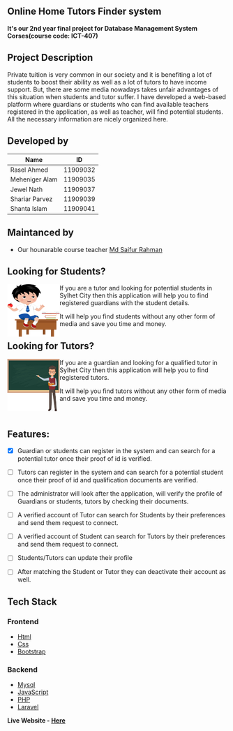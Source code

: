 ## Online Home Tutors Finder system

**It's our 2nd year final project for Database Management System Corses(course code: ICT-407)**  

## Project Description
Private tuition is very common in our society and it is benefiting a lot of students to boost their ability as well as a lot of tutors to have income support. But, there are some media nowadays takes unfair advantages of this situation when students and tutor suffer. I have developed a web-based platform where guardians or students who can find available teachers registered in the application, as well as teacher, will find potential students. All the necessary information are nicely organized here.

## Developed by
| Name | ID |
| ----  |  --- | 
| Rasel Ahmed | 11909032 | 
| Meheniger Alam | 11909035 | 
| Jewel Nath | 11909037 | 
| Shariar Parvez | 11909039 | 
| Shanta Islam | 11909041 | 

## Maintanced by 
* Our hounarable course teacher [Md Saifur Rahman](https://www.facebook.com/saifur.rahman.1865)
  
## Looking for Students?

<img style="float: left;" src="images/student.png" width="120" height="120">

If you are a tutor and looking for potential students in Sylhet City then this application will help you to find registered guardians with the student details.

It will help you find students without any other form of media and save you time and money.


## Looking for Tutors?

<img style="float: left;" src="./images/teacher.png" width="120" height="120">

If you are a guardian and looking for a qualified tutor in Sylhet City then this application will help you to find registered tutors.

It will help you find tutors without any other form of media and save you time and money.

<br>

## Features:
  - [X] Guardian or students can register in the system and can search for a potential tutor once their proof of id is   verified. 

  - [ ]  Tutors can register in the system and can search for a potential student once their proof of id and qualification documents are verified.  

  - [ ] The administrator will look after the application, will verify the profile of Guardians or students, tutors by checking their documents.  

  - [ ] A verified account of Tutor can search for Students by their preferences and send them request to connect.

  - [ ] A verified account of Student can search for Tutors by their preferences and send them request to connect.

  - [ ] Students/Tutors can update their profile 

  - [ ] After matching the Student or Tutor they can deactivate their account as well.
  

## Tech Stack
### Frontend
* [Html](https://github.com/)
* [Css](https://github.com)
* [Bootstrap](https://getbootstrap.com/)
  
### Backend
* [Mysql](https://www.mysql.com/) 
* [JavaScript](https://www.javascript.com/) 
* [PHP](https://www.php.net/)  
* [Laravel](https://laravel.com/) 


**Live Website - [Here](https://devjewel01.github.io/tutors/)**
